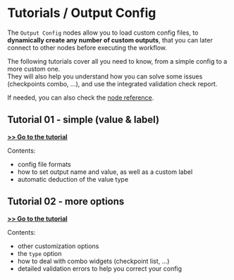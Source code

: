 # Tutorials / Output Config

The `Output Config` nodes allow you to load custom config files, to **dynamically create any number of custom outputs**, that you can later connect to other nodes before executing the workflow.

The following tutorials cover all you need to know, from a simple config to a more custom one.\
They will also help you understand how you can solve some issues (checkpoints combo, ...), and use the integrated validation check report.

If needed, you can also check the [node reference](../../node%20reference/output%20config.md).

## Tutorial 01 - simple (value & label)

**[>> Go to the tutorial](<./01%20-%20simple%20(value%20and%20label)/>)**

Contents:

- config file formats
- how to set output name and value, as well as a custom label
- automatic deduction of the value type

## Tutorial 02 - more options

**[>> Go to the tutorial](./02%20-%20more%20options/)**

Contents:

- other customization options
- the `type` option
- how to deal with combo widgets (checkpoint list, ...)
- detailed validation errors to help you correct your config
